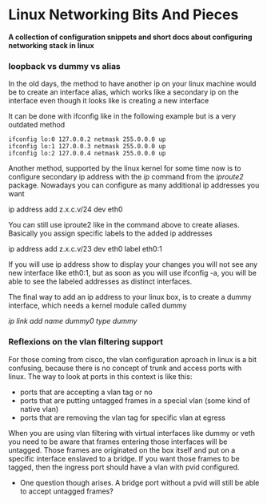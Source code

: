 # Linux Networking Bits And Pieces

**A collection of configuration snippets and short docs about configuring networking stack in linux**



### loopback vs dummy vs alias


In the old days, the method to have another ip on your linux machine would be to create an interface alias, which works
like a secondary ip on the interface even though it looks like is creating a new interface


It can be done with ifconfig like in the following example but is a very outdated method

```
ifconfig lo:0 127.0.0.2 netmask 255.0.0.0 up
ifconfig lo:1 127.0.0.3 netmask 255.0.0.0 up
ifconfig lo:2 127.0.0.4 netmask 255.0.0.0 up
```

Another method, supported by the linux kernel for some time now is to configure secondary ip address with the *ip* command 
from the *iproute2* package.
Nowadays you can configure as many additional ip addresses you want

ip address add z.x.c.v/24 dev eth0

You can still use iproute2 like in the command above to create aliases. Basically you assign specific labels to the added
ip addresses

ip address add z.x.c.v/23 dev eth0 label eth0:1

If you will use ip address show to display your changes you will not see any new interface like eth0:1, but as soon
as you will use ifconfig -a, you will be able to see the labeled addresses as distinct interfaces.

The final way to add an ip address to your linux box, is to create a dummy interface, which needs a kernel module called dummy

*ip link add name dummy0 type dummy*


### Reflexions on the vlan filtering support


For those coming from cisco, the vlan configuration aproach in linux is a bit confusing, because there is no concept 
of trunk and access ports with linux. 
The way to look at ports in this context is like this:

- ports that are accepting a vlan tag or no
- ports that are putting untagged frames in a special vlan (some kind of native vlan)
- ports that are removing the vlan tag for specific vlan at egress


When you are using vlan filtering with virtual interfaces like dummy or veth you need to be aware that frames entering those interfaces will be untagged. 
Those frames are originated on the box itself and put on a specific interface enslaved to a bridge. If you want those frames to be tagged, then the ingress port should have a vlan with pvid configured. 
* One question though arises. A bridge port without a pvid will still be able to accept untagged frames?





